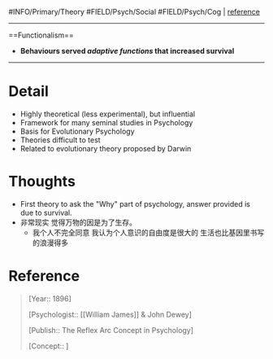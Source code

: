 #INFO/Primary/Theory #FIELD/Psych/Social #FIELD/Psych/Cog | [reference](https://en.wikipedia.org/wiki/Functional_psychology#:~:text=Functional%20psychology%20or%20functionalism%20refers,over%20years%20of%20human%20existence.)

---

==Functionalism==

- **Behaviours served *adaptive functions* that increased survival**

---

# Detail

- Highly theoretical (less experimental), but influential
- Framework for many seminal studies in Psychology
- Basis for Evolutionary Psychology
- Theories difficult to test
- Related to evolutionary theory proposed by Darwin

# Thoughts

- First theory to ask the "Why" part of psychology, answer provided is due to survival.
- 非常现实 觉得万物的因是为了生存。
	- 我个人不完全同意 我认为个人意识的自由度是很大的 生活也比基因里书写的浪漫得多

# Reference

> [Year:: 1896]
> 
> [Psychologist:: [[William James]] & John Dewey]
> 
> [Publish:: The Reflex Arc Concept in Psychology]
> 
> [Concept:: ]
